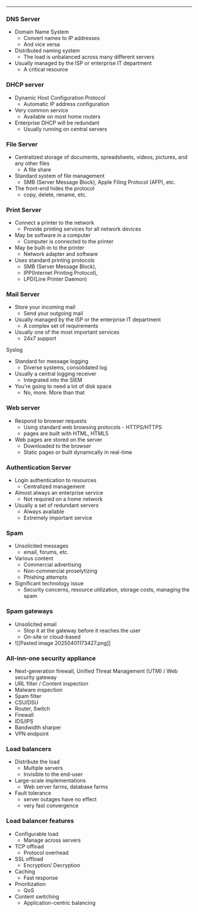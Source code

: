 
---

### DNS Server
- Domain Name System
	- Convert names to IP addresses
	- And vice versa
- Distributed naming system
	- The load is unbalanced across many different servers
- Usually managed by the ISP or enterprise IT department
	- A critical resource

### DHCP server
- Dynamic Host Configuration Protocol
	- Automatic IP address configuration
- Very common service
	- Available on most home routers
- Enterprise DHCP will be redundant
	- Usually running on central servers

### File Server
- Centralized storage of documents, spreadsheets, videos, pictures, and any other files
	- A file share
- Standard system of file management
	- SMB (Server Message Block), Apple Filing Protocol (AFP), etc.
- The front-end hides the protocol
	- copy, delete, rename, etc.

### Print Server
- Connect a printer to the network
	- Provide printing services for all network devices
- May be software in a computer
	- Computer is connected to the printer
- May be built-in to the printer
	- Network adapter and software
- Uses standard printing protocols
	- SMB (Server Message Block),
	- IPP(Internet Printing Protocol),
	- LPD(Line Printer Daemon)

### Mail Server
- Store your incoming mail 
	- Send your outgoing mail
- Usually managed by the ISP or the enterprise IT department
	- A complex set of requirements
- Usually one of the most important services
	- 24x7 support

Syslog
- Standard for message logging
	- Diverse systems, consolidated log
- Usually a central logging receiver
	- Integrated into the SIEM
-  You're going to need a lot of disk space
	- No, more. More than that

### Web server
- Respond to browser requests
	- Using standard web browsing protocols - HTTPS/HTTPS
	- pages are built with HTML, HTML5
- Web pages are stored on the server
	- Downloaded to the browser
	- Static pages or built dynamically in real-time

### Authentication Server
- Login authentication to resources
	- Centralized management
- Almost always an enterprise service
	- Not required on a home network
- Usually a set of redundant servers
	- Always available 
	- Extremely important service

### Spam
- Unsolicited messages
	- email, forums, etc.
- Various content
	- Commercial advertising
	- Non-commercial proselytizing
	- Phishing attempts
- Significant technology issue
	- Security concerns, resource utilization, storage costs, managing the spam

### Spam gateways
- Unsolicited email
	- Stop it at the gateway before it reaches the user
	- On-site or cloud-based
- ![[Pasted image 20250401173427.png]]

### All-inn-one security appliance
- Next-generation firewall, Unified Threat Management (UTM) / Web security gateway
- URL filter / Content inspection
- Malware inspection
- Spam filter
- CSU/DSU
- Router, Switch
- Firewall
- IDS/IPS
- Bandwidth sharper
- VPN endpoint

### Load balancers
- Distribute the load
	- Multiple servers
	- Invisible to the end-user
- Large-scale implementations
	- Web server farms, database farms
- Fault tolerance
	- server outages have no effect
	- very fast convergence

### Load balancer features
- Configurable load
	- Manage across servers
- TCP offload
	- Protocol overhead
- SSL offload
	- Encryption/ Decryption
- Caching
	- Fast response
- Prioritization
	- QoS
- Content switching
	- Application-centric balancing

### 